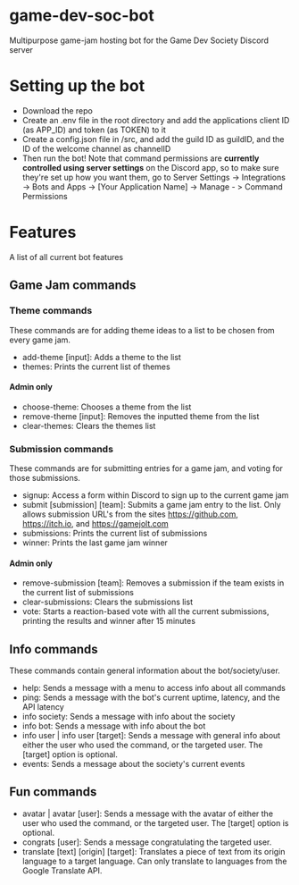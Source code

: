 # game-dev-soc-bot

Multipurpose game-jam hosting bot for the Game Dev Society Discord server

# Setting up the bot

- Download the repo
- Create an .env file in the root directory and add the applications client ID (as APP_ID) and token (as TOKEN) to it
- Create a config.json file in /src, and add the guild ID as guildID, and the ID of the welcome channel as channelID
- Then run the bot! Note that command permissions are **currently controlled using server settings** on the Discord app, so to make sure they're set up how you want them, go to Server Settings -> Integrations -> Bots and Apps -> [Your Application Name] -> Manage - > Command Permissions

# Features

A list of all current bot features

## Game Jam commands

### Theme commands

These commands are for adding theme ideas to a list to be chosen from every game jam.

- add-theme [input]: Adds a theme to the list
- themes: Prints the current list of themes

#### Admin only

- choose-theme: Chooses a theme from the list
- remove-theme [input]: Removes the inputted theme from the list
- clear-themes: Clears the themes list

### Submission commands

These commands are for submitting entries for a game jam, and voting for those submissions.

- signup: Access a form within Discord to sign up to the current game jam
- submit [submission] [team]: Submits a game jam entry to the list. Only allows submission URL's from the sites https://github.com, https://itch.io, and https://gamejolt.com
- submissions: Prints the current list of submissions
- winner: Prints the last game jam winner

#### Admin only

- remove-submission [team]: Removes a submission if the team exists in the current list of submissions
- clear-submissions: Clears the submissions list
- vote: Starts a reaction-based vote with all the current submissions, printing the results and winner after 15 minutes

## Info commands

These commands contain general information about the bot/society/user.

- help: Sends a message with a menu to access info about all commands
- ping: Sends a message with the bot's current uptime, latency, and the API latency
- info society: Sends a message with info about the society
- info bot: Sends a message with info about the bot
- info user | info user [target]: Sends a message with general info about either the user who used the command, or the targeted user. The [target] option is optional.
- events: Sends a message about the society's current events

## Fun commands

- avatar | avatar [user]: Sends a message with the avatar of either the user who used the command, or the targeted user. The [target] option is optional.
- congrats [user]: Sends a message congratulating the targeted user.
- translate [text] [origin] [target]: Translates a piece of text from its origin language to a target language. Can only translate to languages from the Google Translate API.
